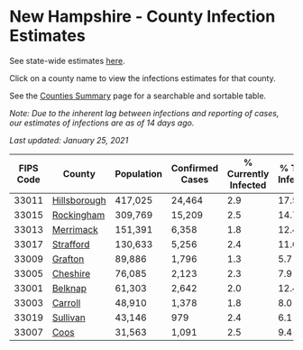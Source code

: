 # New Hampshire - County Infection Estimates

See state-wide estimates [here](/infections/us-nh).

Click on a county name to view the infections estimates for that county.

See the [Counties Summary](/infections/summary-counties) page for a searchable and sortable table.

*Note: Due to the inherent lag between infections and reporting of cases, our estimates of infections are as of 14 days ago.*

*Last updated: January 25, 2021*

|   FIPS Code |                       County |   Population |   Confirmed Cases |   % Currently Infected |   % Total Infected |
|-------------|------------------------------|--------------|-------------------|------------------------|--------------------|
|       33011 | [Hillsborough](hillsborough) |      417,025 |            24,464 |                    2.9 |               17.5 |
|       33015 |     [Rockingham](rockingham) |      309,769 |            15,209 |                    2.5 |               14.7 |
|       33013 |       [Merrimack](merrimack) |      151,391 |             6,358 |                    1.8 |               12.4 |
|       33017 |       [Strafford](strafford) |      130,633 |             5,256 |                    2.4 |               11.6 |
|       33009 |           [Grafton](grafton) |       89,886 |             1,796 |                    1.3 |                5.7 |
|       33005 |         [Cheshire](cheshire) |       76,085 |             2,123 |                    2.3 |                7.9 |
|       33001 |           [Belknap](belknap) |       61,303 |             2,642 |                    2.0 |               12.4 |
|       33003 |           [Carroll](carroll) |       48,910 |             1,378 |                    1.8 |                8.0 |
|       33019 |         [Sullivan](sullivan) |       43,146 |               979 |                    2.4 |                6.1 |
|       33007 |                 [Coos](coos) |       31,563 |             1,091 |                    2.5 |                9.4 |